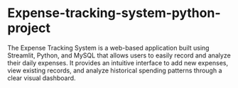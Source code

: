 # Expense-tracking-system-python-project
The Expense Tracking System is a web-based application built using Streamlit, Python, and MySQL that allows users to easily record and analyze their daily expenses. It provides an intuitive interface to add new expenses, view existing records, and analyze historical spending patterns through a clear visual dashboard.
